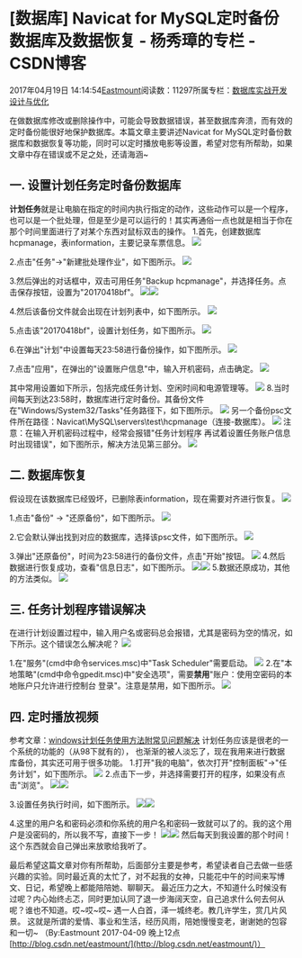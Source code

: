 
# [数据库] Navicat for MySQL定时备份数据库及数据恢复 - 杨秀璋的专栏 - CSDN博客

2017年04月19日 14:14:54[Eastmount](https://me.csdn.net/Eastmount)阅读数：11297所属专栏：[数据库实战开发设计与优化](https://blog.csdn.net/column/details/14842.html)



在做数据库修改或删除操作中，可能会导致数据错误，甚至数据库奔溃，而有效的定时备份能很好地保护数据库。本篇文章主要讲述Navicat for MySQL定时备份数据库和数据恢复等功能，同时可以定时播放电影等设置，希望对您有所帮助，如果文章中存在错误或不足之处，还请海涵~


## 一. 设置计划任务定时备份数据库
**计划任务**就是让电脑在指定的时间内执行指定的动作，这些动作可以是一个程序，也可以是一个批处理，但是至少是可以运行的！其实再通俗一点也就是相当于你在那个时间里面进行了对某个东西对鼠标双击的操作。
1.首先，创建数据库hcpmanage，表information，主要记录车票信息。
![](https://img-blog.csdn.net/20170419132121265)

2.点击"任务"->"新建批处理作业"，如下图所示。
![](https://img-blog.csdn.net/20170419132214171)

3.然后弹出的对话框中，双击可用任务"Backup hcpmanage"，并选择任务。点击保存按钮，设置为"20170418bf"。
![](https://img-blog.csdn.net/20170419132314984)![](https://img-blog.csdn.net/20170419132442345)

4.然后该备份文件就会出现在计划列表中，如下图所示。
![](https://img-blog.csdn.net/20170419132601814)

5.点击该"20170418bf"，设置计划任务，如下图所示。
![](https://img-blog.csdn.net/20170419132715455)

6.在弹出"计划"中设置每天23:58进行备份操作，如下图所示。
![](https://img-blog.csdn.net/20170419132823690)

7.点击"应用"，在弹出的"设置账户信息"中，输入开机密码，点击确定。
![](https://img-blog.csdn.net/20170419133111716)

其中常用设置如下所示，包括完成任务计划、空闲时间和电源管理等。
![](https://img-blog.csdn.net/20170419134016884)
8.当时间每天到达23:58时，数据库进行定时备份。其备份文件在"Windows/System32/Tasks"任务路径下，如下图所示。
![](https://img-blog.csdn.net/20170419133257240)
另一个备份psc文件所在路径：Navicat\MySQL\servers\test\hcpmanage（连接-数据库）。
![](https://img-blog.csdn.net/20170419133429330)
注意：在输入开机密码过程中，经常会报错"任务计划程序 再试着设置任务账户信息时出现错误"，如下图所示，解决方法见第三部分。
![](https://img-blog.csdn.net/20170419133558257)



## 二. 数据库恢复
假设现在该数据库已经毁坏，已删除表information，现在需要对齐进行恢复。
![](https://img-blog.csdn.net/20170419133903274)

1.点击"备份" -> "还原备份"，如下图所示。
![](https://img-blog.csdn.net/20170419134206229)

2.它会默认弹出找到对应的数据库，选择该psc文件，如下图所示。
![](https://img-blog.csdn.net/20170419134250933)

3.弹出"还原备份"，时间为23:58进行的备份文件，点击"开始"按钮。
![](https://img-blog.csdn.net/20170419134354965)
4.然后数据进行恢复成功，查看"信息日志"，如下图所示。
![](https://img-blog.csdn.net/20170419134441481)![](https://img-blog.csdn.net/20170419134523392)
5.数据还原成功，其他的方法类似。
![](https://img-blog.csdn.net/20170419134554845)


## 三. 任务计划程序错误解决
在进行计划设置过程中，输入用户名或密码总会报错，尤其是密码为空的情况，如下所示。这个错误怎么解决呢？
![](https://img-blog.csdn.net/20170419133558257)

1.在"服务"(cmd中命令services.msc)中"Task Scheduler"需要启动。
![](https://img-blog.csdn.net/20170419134947202)
2.在"本地策略"(cmd中命令gpedit.msc)中"安全选项"，需要**禁用**"账户：使用空密码的本地账户只允许进行控制台 登录"。注意是禁用，如下图所示。
![](https://img-blog.csdn.net/20170419135223090)


## 四. 定时播放视频
参考文章：[windows计划任务使用方法附常见问题解决](http://www.jb51.net/os/windows/103729.html)
计划任务应该是很老的一个系统的功能的（从98下就有的）， 也渐渐的被人淡忘了，现在我用来进行数据库备份，其实还可用于很多功能。
1.打开"我的电脑"，依次打开"控制面板"->"任务计划"，如下图所示。
![](https://img-blog.csdn.net/20170419135923833)
2.点击下一步，并选择需要打开的程序，如果没有点击"浏览"。
![](https://img-blog.csdn.net/20170419140333364)![](https://img-blog.csdn.net/20170419140350855)

3.设置任务执行时间，如下图所示。
![](https://img-blog.csdn.net/20170419140444146)![](https://img-blog.csdn.net/20170419140456123)

4.这里的用户名和密码必须和你系统的用户名和密码一致就可以了的。我的这个用户是没密码的，所以我不写，直接下一步！
![](https://img-blog.csdn.net/20170419140627725)![](https://img-blog.csdn.net/20170419140732814)
然后每天到我设置的那个时间！这个东西就会自己弹出来放歌给我听了。

最后希望这篇文章对你有所帮助，后面部分主要是参考，希望读者自己去做一些感兴趣的实验。同时最近真的太忙了，对不起我的女神，只能花中午的时间来写博文、日记，希望晚上都能陪陪她、聊聊天。
最近压力之大，不知道什么时候没有过呢？内心始终忐忑，同时更加认同了退一步海阔天空，自己追求什么何去何从呢？谁也不知道。哎~哎~哎~
遇一人白首，泽一城终老。教几许学生，赏几片风景。
这就是所谓的爱情、事业和生活，经历风雨，陪她慢慢变老，谢谢她的包容和一切~
（By:Eastmount 2017-04-09 晚上12点[http://blog.csdn.net/eastmount/](http://blog.csdn.net/eastmount/)）


